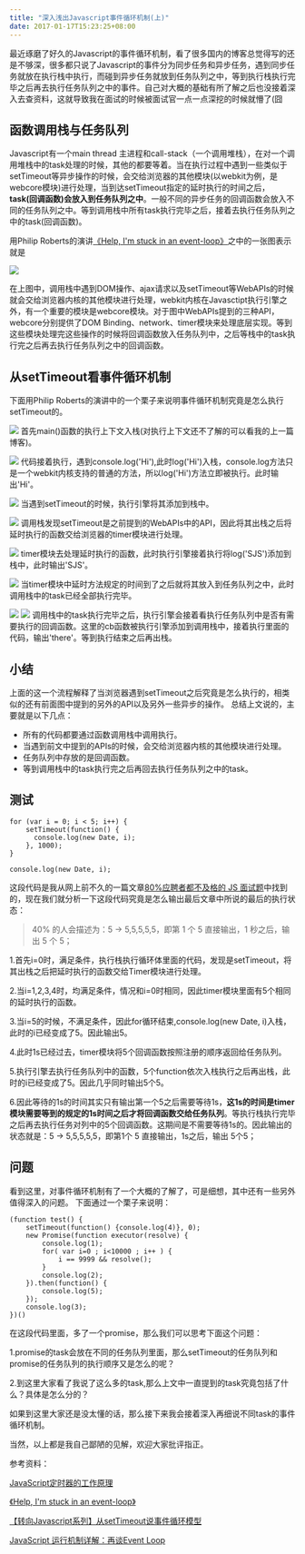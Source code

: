 ```yaml
---
title: "深入浅出Javascript事件循环机制(上)"
date: 2017-01-17T15:23:25+08:00
---
```

最近琢磨了好久的Javascript的事件循环机制，看了很多国内的博客总觉得写的还是不够深，很多都只说了Javascript的事件分为同步任务和异步任务，遇到同步任务就放在执行栈中执行，而碰到异步任务就放到任务队列之中，等到执行栈执行完毕之后再去执行任务队列之中的事件。自己对大概的基础有所了解之后也没接着深入去查资料，这就导致我在面试的时候被面试官一点一点深挖的时候就懵了(囧
## 函数调用栈与任务队列
Javascript有一个main thread 主进程和call-stack（一个调用堆栈），在对一个调用堆栈中的task处理的时候，其他的都要等着。当在执行过程中遇到一些类似于setTimeout等异步操作的时候，会交给浏览器的其他模块(以webkit为例，是webcore模块)进行处理，当到达setTimeout指定的延时执行的时间之后，**task(回调函数)会放入到任务队列之中**。一般不同的异步任务的回调函数会放入不同的任务队列之中。等到调用栈中所有task执行完毕之后，接着去执行任务队列之中的task(回调函数)。

用Philip Roberts的演讲[《Help, I'm stuck in an event-loop》](https://vimeo.com/96425312)之中的一张图表示就是

![](http://ojzeprg7w.bkt.clouddn.com/%E5%8D%9A%E5%AE%A241.JPG)

在上图中，调用栈中遇到DOM操作、ajax请求以及setTimeout等WebAPIs的时候就会交给浏览器内核的其他模块进行处理，webkit内核在Javasctipt执行引擎之外，有一个重要的模块是webcore模块。对于图中WebAPIs提到的三种API，webcore分别提供了DOM Binding、network、timer模块来处理底层实现。等到这些模块处理完这些操作的时候将回调函数放入任务队列中，之后等栈中的task执行完之后再去执行任务队列之中的回调函数。

## 从setTimeout看事件循环机制
下面用Philip Roberts的演讲中的一个栗子来说明事件循环机制究竟是怎么执行setTimeout的。

![](http://ojzeprg7w.bkt.clouddn.com/%E5%8D%9A%E5%AE%A242.JPG)
首先main()函数的执行上下文入栈(对执行上下文还不了解的可以看我的上一篇博客)。

![](http://ojzeprg7w.bkt.clouddn.com/%E5%8D%9A%E5%AE%A243.png)
代码接着执行，遇到console.log('Hi'),此时log('Hi')入栈，console.log方法只是一个webkit内核支持的普通的方法，所以log('Hi')方法立即被执行。此时输出'Hi'。

![](http://ojzeprg7w.bkt.clouddn.com/%E5%8D%9A%E5%AE%A244.png)
当遇到setTimeout的时候，执行引擎将其添加到栈中。

![](http://ojzeprg7w.bkt.clouddn.com/%E5%8D%9A%E5%AE%A245.JPG)
调用栈发现setTimeout是之前提到的WebAPIs中的API，因此将其出栈之后将延时执行的函数交给浏览器的timer模块进行处理。

![](http://ojzeprg7w.bkt.clouddn.com/%E5%8D%9A%E5%AE%A246.png)
timer模块去处理延时执行的函数，此时执行引擎接着执行将log('SJS')添加到栈中，此时输出'SJS'。

![](http://ojzeprg7w.bkt.clouddn.com/%E5%8D%9A%E5%AE%A247.png)
当timer模块中延时方法规定的时间到了之后就将其放入到任务队列之中，此时调用栈中的task已经全部执行完毕。

![](http://ojzeprg7w.bkt.clouddn.com/%E5%8D%9A%E5%AE%A248.png)
![](http://ojzeprg7w.bkt.clouddn.com/%E5%8D%9A%E5%AE%A249.png)
调用栈中的task执行完毕之后，执行引擎会接着看执行任务队列中是否有需要执行的回调函数。这里的cb函数被执行引擎添加到调用栈中，接着执行里面的代码，输出'there'。等到执行结束之后再出栈。

## 小结
上面的这一个流程解释了当浏览器遇到setTimeout之后究竟是怎么执行的，相类似的还有前面图中提到的另外的API以及另外一些异步的操作。
总结上文说的，主要就是以下几点：

- 所有的代码都要通过函数调用栈中调用执行。
- 当遇到前文中提到的APIs的时候，会交给浏览器内核的其他模块进行处理。
- 任务队列中存放的是回调函数。
- 等到调用栈中的task执行完之后再回去执行任务队列之中的task。

## 测试
```
for (var i = 0; i < 5; i++) {
    setTimeout(function() {
      console.log(new Date, i);
    }, 1000);
}

console.log(new Date, i);
```
这段代码是我从网上前不久的一篇文章[80%应聘者都不及格的 JS 面试题](https://juejin.im/post/58cf180b0ce4630057d6727c)中找到的，现在我们就分析一下这段代码究竟是怎么输出最后文章中所说的最后的执行状态：
> 40% 的人会描述为：5 -> 5,5,5,5,5，即第 1 个 5 直接输出，1 秒之后，输出 5 个 5；

1.首先i=0时，满足条件，执行栈执行循环体里面的代码，发现是setTimeout，将其出栈之后把延时执行的函数交给Timer模块进行处理。

2.当i=1,2,3,4时，均满足条件，情况和i=0时相同，因此timer模块里面有5个相同的延时执行的函数。

3.当i=5的时候，不满足条件，因此for循环结束,console.log(new Date, i)入栈，此时的i已经变成了5。因此输出5。

4.此时1s已经过去，timer模块将5个回调函数按照注册的顺序返回给任务队列。

5.执行引擎去执行任务队列中的函数，5个function依次入栈执行之后再出栈，此时的i已经变成了5。因此几乎同时输出5个5。

6.因此等待的1s的时间其实只有输出第一个5之后需要等待1s，**这1s的时间是timer模块需要等到的规定的1s时间之后才将回调函数交给任务队列**。等执行栈执行完毕之后再去执行任务对列中的5个回调函数。这期间是不需要等待1s的。因此输出的状态就是：5 -> 5,5,5,5,5，即第1个 5 直接输出，1s之后，输出 5个5；

## 问题
看到这里，对事件循环机制有了一个大概的了解了，可是细想，其中还有一些另外值得深入的问题。
下面通过一个栗子来说明：
```
(function test() {
    setTimeout(function() {console.log(4)}, 0);
    new Promise(function executor(resolve) {
        console.log(1);
        for( var i=0 ; i<10000 ; i++ ) {
            i == 9999 && resolve();
        }
        console.log(2);
    }).then(function() {
        console.log(5);
    });
    console.log(3);
})()
```
在这段代码里面，多了一个promise，那么我们可以思考下面这个问题：

1.promise的task会放在不同的任务队列里面，那么setTimeout的任务队列和promise的任务队列的执行顺序又是怎么的呢？

2.到这里大家看了我说了这么多的task,那么上文中一直提到的task究竟包括了什么？具体是怎么分的？

如果到这里大家还是没太懂的话，那么接下来我会接着深入再细说不同task的事件循环机制。

当然，以上都是我自己鄙陋的见解，欢迎大家批评指正。

参考资料：

[JavaScript定时器的工作原理](http://ejohn.org/blog/how-javascript-timers-work/)

[《Help, I'm stuck in an event-loop》](https://vimeo.com/96425312)

[【转向Javascript系列】从setTimeout说事件循环模型](http://www.alloyteam.com/2015/10/turning-to-javascript-series-from-settimeout-said-the-event-loop-model/)

[JavaScript 运行机制详解：再谈Event Loop](http://www.ruanyifeng.com/blog/2014/10/event-loop.html)
